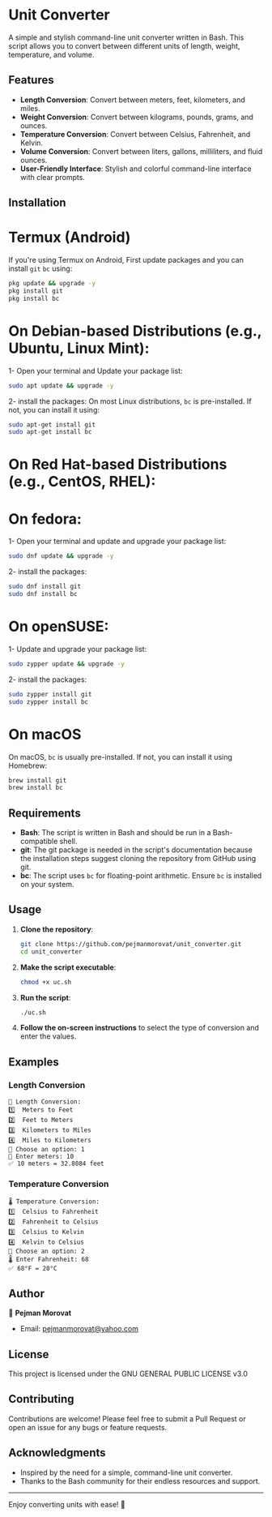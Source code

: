 # Unit Converter

A simple and stylish command-line unit converter written in Bash. This script allows you to convert between different units of length, weight, temperature, and volume.

## Features

- **Length Conversion**: Convert between meters, feet, kilometers, and miles.
- **Weight Conversion**: Convert between kilograms, pounds, grams, and ounces.
- **Temperature Conversion**: Convert between Celsius, Fahrenheit, and Kelvin.
- **Volume Conversion**: Convert between liters, gallons, milliliters, and fluid ounces.
- **User-Friendly Interface**: Stylish and colorful command-line interface with clear prompts.

## Installation

# Termux (Android)
If you're using Termux on Android, First update packages and you can install `git` `bc` using:
```bash
pkg update && upgrade -y
pkg install git
pkg install bc
```

# On Debian-based Distributions (e.g., Ubuntu, Linux Mint):
1- Open your terminal and Update your package list:
```bash
sudo apt update && upgrade -y
```
2- install the packages:
On most Linux distributions, `bc` is pre-installed. If not, you can install it using:
```bash
sudo apt-get install git
sudo apt-get install bc
```

# On Red Hat-based Distributions (e.g., CentOS, RHEL):
# On fedora:
1- Open your terminal and update and upgrade your package list:
```bash
sudo dnf update && upgrade -y
```
2- install the packages:
```bash
sudo dnf install git
sudo dnf install bc
```
# On openSUSE:
1- Update and upgrade your package list:
```bash
sudo zypper update && upgrade -y
```
2- install the packages:
```bash
sudo zypper install git
sudo zypper install bc
```

# On macOS
On macOS, `bc` is usually pre-installed. If not, you can install it using Homebrew:
```bash
brew install git
brew install bc
```

## Requirements
- **Bash**: The script is written in Bash and should be run in a Bash-compatible shell.
- **git**: The git package is needed in the script's documentation because the installation steps suggest cloning the repository from GitHub using git.
- **bc**: The script uses `bc` for floating-point arithmetic. Ensure `bc` is installed on your system.

## Usage
1. **Clone the repository**:
   ```bash
   git clone https://github.com/pejmanmorovat/unit_converter.git
   cd unit_converter
   ```

2. **Make the script executable**:
   ```bash
   chmod +x uc.sh
   ```

3. **Run the script**:
   ```bash
   ./uc.sh
   ```

4. **Follow the on-screen instructions** to select the type of conversion and enter the values.

## Examples
### Length Conversion
```
📏 Length Conversion:
1️⃣  Meters to Feet
2️⃣  Feet to Meters
3️⃣  Kilometers to Miles
4️⃣  Miles to Kilometers
🔹 Choose an option: 1
📏 Enter meters: 10
✅ 10 meters = 32.8084 feet
```

### Temperature Conversion
```
🌡️ Temperature Conversion:
1️⃣  Celsius to Fahrenheit
2️⃣  Fahrenheit to Celsius
3️⃣  Celsius to Kelvin
4️⃣  Kelvin to Celsius
🔹 Choose an option: 2
🌡️ Enter Fahrenheit: 68
✅ 68°F = 20°C
```
## Author
👤 **Pejman Morovat**
- Email: pejmanmorovat@yahoo.com

## License
This project is licensed under the GNU GENERAL PUBLIC LICENSE v3.0

## Contributing
Contributions are welcome! Please feel free to submit a Pull Request or open an issue for any bugs or feature requests.

## Acknowledgments
- Inspired by the need for a simple, command-line unit converter.
- Thanks to the Bash community for their endless resources and support.
---
Enjoy converting units with ease! 🎉
